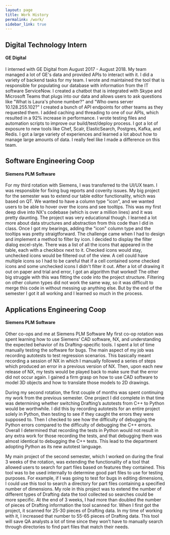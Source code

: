 ```yaml
---
layout: page
title: Work History
permalink: /work/
sidebar_link: true
---
```


## Digital Technology Intern
#### GE Digital
I interned with GE Digital from August 2017 - August 2018. My team managed a lot of GE's data and provided APIs to interact with it. I did a variety of backend tasks for my team. I wrote and maintained the tool that is responsible for populating our database with information from the IT software ServiceNow. I created a chatbot that is integrated with Skype and Microsoft Teams that plugs into our data and allows users to ask questions like "What is Laura's phone number?" and "Who owns server 10.128.255.102?" I created a bunch of API endpoints for other teams as they requested them. I added caching and threading to one of our APIs, which resulted in a 92% increase in performance. I wrote testing files and automation scripts to improve our build/test/deploy process. I got a lot of exposure to new tools like Chef, Scalr, ElasticSearch, Postgres, Kafka, and Redis. I got a large variety of experiences and learned a lot about how to manage large amounts of data. I really feel like I made a difference on this team.


## Software Engineering Coop
#### Siemens PLM Software
For my third rotation with Siemens, I was transferred to the UI/UX team. I was responsible for fixing bug reports and coverity issues. My big project for the semester was to extend our table editor functionality, which was based on QT. We wanted to have a column type "icon", and we wanted users to be able to hover over the icons and see tooltips. This was my first deep dive into NX's codebase (which is over a million lines) and it was pretty daunting. The project was very educational though. I learned a lot more about data structures and abstraction from this code than I did in class. Once I got my bearings, adding the "icon" column type and the tooltips was pretty straigtforward. The challenge came when I had to design and implement a method to filter by icon. I decided to display the filter dialog excel-style. There was a list of all the icons that appeared in the table, each with a checkbox next to it. Checked icons would stay, unchecked icons would be filtered out of the view. A cell could have multiple icons so I had to be careful that if a cell contained some checked icons and some unchecked icons I didn't filter it out. After a lot of drawing it out on paper and trial and error, I got an algorithm that worked! The other big struggle with this was fitting the code into the project structure. Filtering on other column types did not work the same way, so it was difficult to merge this code in without messing up anything else. But by the end of the semester I got it all working and I learned so much in the process.


## Applications Engineering Coop
#### Siemens PLM Software
Other co-ops and me at Siemens PLM Software
My first co-op rotation was spent learning how to use Siemens’ CAD software, NX, and understanding the expected behavior of its Drafting-specific tools. I spent a lot of time manually testing the software for bugs. The main aspect of my job was recording autotests to test regression scenarios. This basically meant recording a session of NX in which I manually followed a series of steps which produced an error in a previous version of NX. Then, upon each new release of NX, my tests would be played back to make sure that the error did not occur again. I gained a firm grasp on how to use CAD software to model 3D objects and how to translate those models to 2D drawings.

During my second rotation, the first couple of months was spent continuing my work from the previous semester. One project I did complete in that time was determining whether switching Drafting’s autotests from C++ to Python would be worthwhile. I did this by recording autotests for an entire project solely in Python, then testing to see if they caught the errors they were supposed to. Then I checked to see how the difficulty of debugging the Python errors compared to the difficulty of debugging the C++ errors. Overall I determined that recording the tests in Python would not result in any extra work for those recording the tests, and that debugging them was almost identical to debugging the C++ tests. This lead to the department adopting Python as its new autotest language.

My main project of the second semester, which I worked on during the final 3 weeks of the rotation, was extending the functionality of a tool that allowed users to search for part files based on features they contained. This tool was to be used internally to determine good part files to use for testing purposes. For example, if I was going to test for bugs in editing dimensions, I could use this tool to search a directory for part files containing a specified number of dimensions. My role in this project was to extend the number of different types of Drafting data the tool collected so searches could be more specific. At the end of 3 weeks, I had more than doubled the number of pieces of Drafting information the tool scanned for. When I first got the project, it scanned for 25-30 pieces of Drafting data. In my time of working with it, I increased that number to 55-65 pieces of Drafting data. This tool will save QA analysts a lot of time since they won’t have to manually search through directories to find part files that match their needs.